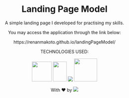 <h1 align="center">Landing Page Model</h1>

<p align="center">A simple landing page I developed for practising my skills.</p>

<p align="center">You may access the application through the link below:</p>

<p align="center">https://renanmakoto.github.io/landingPageModel/</p>


<div align="center">
  
TECHNOLOGIES USED:


<a><img src="https://upload.wikimedia.org/wikipedia/commons/thumb/6/61/HTML5_logo_and_wordmark.svg/2048px-HTML5_logo_and_wordmark.svg.png" style="width: 64px; height: 64px;" /></a>
<a><img src="https://upload.wikimedia.org/wikipedia/commons/thumb/d/d5/CSS3_logo_and_wordmark.svg/1452px-CSS3_logo_and_wordmark.svg.png" style="width: 44px; height: 64px;" /></a>
<a target="_blank" href="https://developer.mozilla.org/en-US/docs/Web/JavaScript"><img src="https://upload.wikimedia.org/wikipedia/commons/thumb/6/6a/JavaScript-logo.png/64px-JavaScript-logo.png" /></a>
<a target="_blank" href="https://jquery.com/"><img style="width: 74px; height: 74px;" src="https://www.interviewbit.com/blog/wp-content/uploads/2021/10/jquery-logo-vertical_large_square.png" /></a>
  
</div>

<p align="center">With ❤ by <img src=https://img.shields.io/badge/-dotExtension-black /> <p/>
